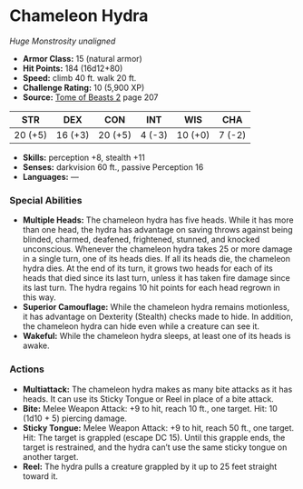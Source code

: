 # Chameleon Hydra

*Huge* *Monstrosity* *unaligned*

- **Armor Class:** 15 (natural armor)
- **Hit Points:** 184 (16d12+80)
- **Speed:** climb 40 ft. walk 20 ft.
- **Challenge Rating:** 10 (5,900 XP)
- **Source:** [Tome of Beasts 2](https://koboldpress.com/kpstore/product/tome-of-beasts-2-for-5th-edition) page 207

| STR | DEX | CON | INT | WIS | CHA |
| --- | --- | --- | --- | --- | --- |
| 20 (+5) | 16 (+3) | 20 (+5) | 4 (-3) | 10 (+0) | 7 (-2) |

- **Skills:** perception +8, stealth +11
- **Senses:** darkvision 60 ft., passive Perception 16
- **Languages:** —
### Special Abilities
- **Multiple Heads:** The chameleon hydra has five heads. While it has more than one head, the hydra has advantage on saving throws against being blinded, charmed, deafened, frightened, stunned, and knocked unconscious. Whenever the chameleon hydra takes 25 or more damage in a single turn, one of its heads dies. If all its heads die, the chameleon hydra dies. At the end of its turn, it grows two heads for each of its heads that died since its last turn, unless it has taken fire damage since its last turn. The hydra regains 10 hit points for each head regrown in this way.
- **Superior Camouflage:** While the chameleon hydra remains motionless, it has advantage on Dexterity (Stealth) checks made to hide. In addition, the chameleon hydra can hide even while a creature can see it.
- **Wakeful:** While the chameleon hydra sleeps, at least one of its heads is awake.
### Actions
- **Multiattack:** The chameleon hydra makes as many bite attacks as it has heads. It can use its Sticky Tongue or Reel in place of a bite attack.
- **Bite:** Melee Weapon Attack: +9 to hit, reach 10 ft., one target. Hit: 10 (1d10 + 5) piercing damage.
- **Sticky Tongue:** Melee Weapon Attack: +9 to hit, reach 50 ft., one target. Hit: The target is grappled (escape DC 15). Until this grapple ends, the target is restrained, and the hydra can’t use the same sticky tongue on another target.
- **Reel:** The hydra pulls a creature grappled by it up to 25 feet straight toward it.


